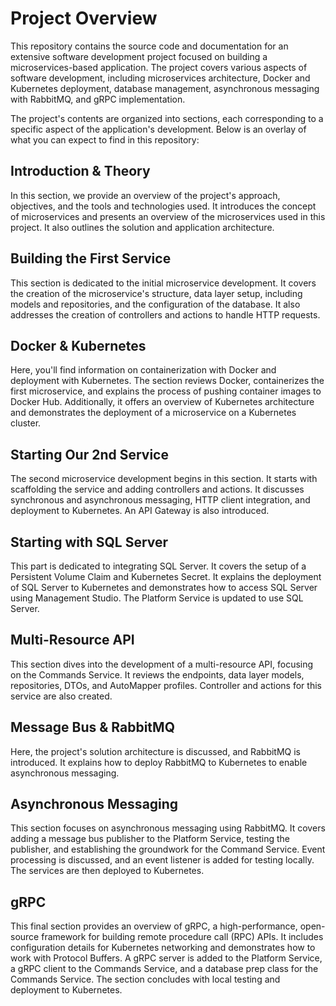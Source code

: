 # Project Overview

This repository contains the source code and documentation for an extensive software development project focused on building a microservices-based application. The project covers various aspects of software development, including microservices architecture, Docker and Kubernetes deployment, database management, asynchronous messaging with RabbitMQ, and gRPC implementation. 

The project's contents are organized into sections, each corresponding to a specific aspect of the application's development. Below is an overlay of what you can expect to find in this repository:

## Introduction & Theory

In this section, we provide an overview of the project's approach, objectives, and the tools and technologies used. It introduces the concept of microservices and presents an overview of the microservices used in this project. It also outlines the solution and application architecture.

## Building the First Service

This section is dedicated to the initial microservice development. It covers the creation of the microservice's structure, data layer setup, including models and repositories, and the configuration of the database. It also addresses the creation of controllers and actions to handle HTTP requests.

## Docker & Kubernetes

Here, you'll find information on containerization with Docker and deployment with Kubernetes. The section reviews Docker, containerizes the first microservice, and explains the process of pushing container images to Docker Hub. Additionally, it offers an overview of Kubernetes architecture and demonstrates the deployment of a microservice on a Kubernetes cluster.

## Starting Our 2nd Service

The second microservice development begins in this section. It starts with scaffolding the service and adding controllers and actions. It discusses synchronous and asynchronous messaging, HTTP client integration, and deployment to Kubernetes. An API Gateway is also introduced.

## Starting with SQL Server

This part is dedicated to integrating SQL Server. It covers the setup of a Persistent Volume Claim and Kubernetes Secret. It explains the deployment of SQL Server to Kubernetes and demonstrates how to access SQL Server using Management Studio. The Platform Service is updated to use SQL Server.

## Multi-Resource API

This section dives into the development of a multi-resource API, focusing on the Commands Service. It reviews the endpoints, data layer models, repositories, DTOs, and AutoMapper profiles. Controller and actions for this service are also created.

## Message Bus & RabbitMQ

Here, the project's solution architecture is discussed, and RabbitMQ is introduced. It explains how to deploy RabbitMQ to Kubernetes to enable asynchronous messaging.

## Asynchronous Messaging

This section focuses on asynchronous messaging using RabbitMQ. It covers adding a message bus publisher to the Platform Service, testing the publisher, and establishing the groundwork for the Command Service. Event processing is discussed, and an event listener is added for testing locally. The services are then deployed to Kubernetes.

## gRPC

This final section provides an overview of gRPC, a high-performance, open-source framework for building remote procedure call (RPC) APIs. It includes configuration details for Kubernetes networking and demonstrates how to work with Protocol Buffers. A gRPC server is added to the Platform Service, a gRPC client to the Commands Service, and a database prep class for the Commands Service. The section concludes with local testing and deployment to Kubernetes.

